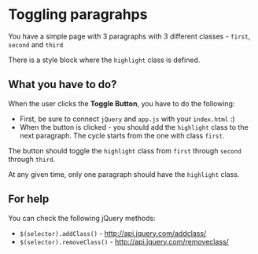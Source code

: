 # Toggling paragrahps

You have a simple page with 3 paragraphs with 3 different classes - `first`, `second` and `third`

There is a style block where the `highlight` class is defined.

## What you have to do?

When the user clicks the __Toggle Button__, you have to do the following:

* First, be sure to connect `jQuery` and `app.js` with your `index.html` :)
* When the button is clicked - you should add the `highlight` class to the next paragraph. The cycle starts from the one with class `first`.

The button should toggle the `highlight` class from `first` through `second` through `third`.

At any given time, only one paragraph should have the `highlight` class.

## For help

You can check the following jQuery methods:

* `$(selector).addClass()` - http://api.jquery.com/addclass/
* `$(selector).removeClass()` - http://api.jquery.com/removeclass/
